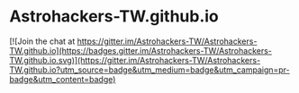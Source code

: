# Astrohackers-TW.github.io

[![Join the chat at https://gitter.im/Astrohackers-TW/Astrohackers-TW.github.io](https://badges.gitter.im/Astrohackers-TW/Astrohackers-TW.github.io.svg)](https://gitter.im/Astrohackers-TW/Astrohackers-TW.github.io?utm_source=badge&utm_medium=badge&utm_campaign=pr-badge&utm_content=badge)